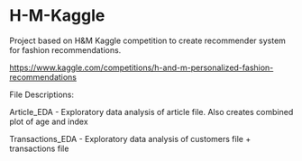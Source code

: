 # H-M-Kaggle

Project based on H&M Kaggle competition to create recommender system for fashion recommendations.

https://www.kaggle.com/competitions/h-and-m-personalized-fashion-recommendations

File Descriptions:

Article_EDA - Exploratory data analysis of article file. Also creates combined plot of age and index

Transactions_EDA - Exploratory data analysis of customers file + transactions file
